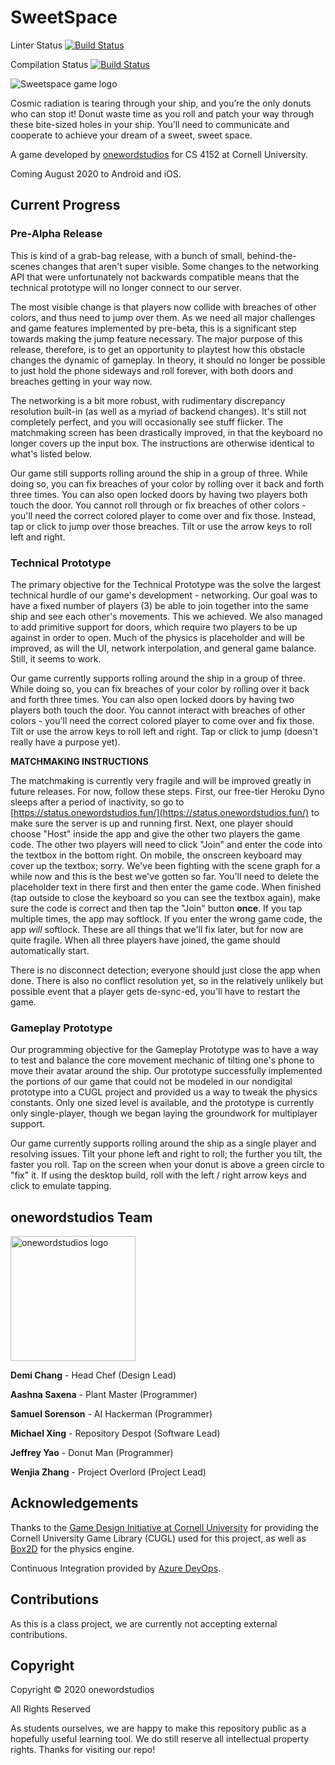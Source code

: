 # SweetSpace

Linter Status [![Build Status](https://dev.azure.com/onewordstudios/sweetspace/_apis/build/status/sweetspace-lint?branchName=master)](https://dev.azure.com/onewordstudios/sweetspace/_build/latest?definitionId=2&branchName=master)

Compilation Status [![Build Status](https://dev.azure.com/onewordstudios/sweetspace/_apis/build/status/sweetspace-compile?branchName=master)](https://dev.azure.com/onewordstudios/sweetspace/_build/latest?definitionId=4&branchName=master)

![Sweetspace game logo](http://onewordstudios.fun/sweetspace/sweetspace_hero.png "Sweetspace - game logo")

Cosmic radiation is tearing through your ship, and you’re the only donuts who can stop it! Donut waste time as you roll and patch your way through these bite-sized holes in your ship. You’ll need to communicate and cooperate to achieve your dream of a sweet, sweet space.

A game developed by [onewordstudios](https://onewordstudios.fun) for CS 4152 at Cornell University.

Coming August 2020 to Android and iOS.

## Current Progress

### Pre-Alpha Release

This is kind of a grab-bag release, with a bunch of small, behind-the-scenes changes that aren't super visible. Some changes to the networking API that were unfortunately not backwards compatible means that the technical prototype will no longer connect to our server.

The most visible change is that players now collide with breaches of other colors, and thus need to jump over them. As we need all major challenges and game features implemented by pre-beta, this is a significant step towards making the jump feature necessary. The major purpose of this release, therefore, is to get an opportunity to playtest how this obstacle changes the dynamic of gameplay.  In theory, it should no longer be possible to just hold the phone sideways and roll forever, with both doors and breaches getting in your way now.

The networking is a bit more robust, with rudimentary discrepancy resolution built-in (as well as a myriad of backend changes). It's still not completely perfect, and you will occasionally see stuff flicker. The matchmaking screen has been drastically improved, in that the keyboard no longer covers up the input box. The instructions are otherwise identical to what's listed below.

Our game still supports rolling around the ship in a group of three. While doing so, you can fix breaches of your color by rolling over it back and forth three times. You can also open locked doors by having two players both touch the door. You cannot roll through or fix breaches of other colors - you'll need the correct colored player to come over and fix those. Instead, tap or click to jump over those breaches. Tilt or use the arrow keys to roll left and right.

### Technical Prototype

The primary objective for the Technical Prototype was the solve the largest technical hurdle of our game's development - networking. Our goal was to have a fixed number of players (3) be able to join together into the same ship and see each other's movements. This we achieved. We also managed to add primitive support for doors, which require two players to be up against in order to open. Much of the physics is placeholder and will be improved, as will the UI, network interpolation, and general game balance. Still, it seems to work.

Our game currently supports rolling around the ship in a group of three. While doing so, you can fix breaches of your color by rolling over it back and forth three times. You can also open locked doors by having two players both touch the door. You cannot interact with breaches of other colors - you'll need the correct colored player to come over and fix those. Tilt or use the arrow keys to roll left and right. Tap or click to jump (doesn't really have a purpose yet).

**MATCHMAKING INSTRUCTIONS**

The matchmaking is currently very fragile and will be improved greatly in future releases. For now, follow these steps. First, our free-tier Heroku Dyno sleeps after a period of inactivity, so go to [https://status.onewordstudios.fun/](https://status.onewordstudios.fun/) to make sure the server is up and running first. Next, one player should choose "Host" inside the app and give the other two players the game code. The other two players will need to click "Join" and enter the code into the textbox in the bottom right. On mobile, the onscreen keyboard may cover up the textbox; sorry. We've been fighting with the scene graph for a while now and this is the best we've gotten so far. You'll need to delete the placeholder text in there first and then enter the game code. When finished (tap outside to close the keyboard so you can see the textbox again), make sure the code is correct and then tap the "Join" button **once**. If you tap multiple times, the app may softlock. If you enter the wrong game code, the app *will* softlock. These are all things that we'll fix later, but for now are quite fragile. When all three players have joined, the game should automatically start.

There is no disconnect detection; everyone should just close the app when done. There is also no conflict resolution yet, so in the relatively unlikely but possible event that a player gets de-sync-ed, you'll have to restart the game.

### Gameplay Prototype

Our programming objective for the Gameplay Prototype was to have a way to test and balance the core movement mechanic of tilting one's phone to move their avatar around the ship. Our prototype successfully implemented the portions of our game that could not be modeled in our nondigital prototype into a CUGL project and provided us a way to tweak the physics constants. Only one sized level is available, and the prototype is currently only single-player, though we began laying the groundwork for multiplayer support.

Our game currently supports rolling around the ship as a single player and resolving issues. Tilt your phone left and right to roll; the further you tilt, the faster you roll. Tap on the screen when your donut is above a green circle to "fix" it. If using the desktop build, roll with the left / right arrow keys and click to emulate tapping.

## onewordstudios Team

<a href="https://onewordstudios.fun"><img src="https://xingmichael.com/School/flourish/studioSmall.png" alt="onewordstudios logo" width="200"/></a>

**Demi Chang** - Head Chef (Design Lead)

**Aashna Saxena** - Plant Master (Programmer)

**Samuel Sorenson** - AI Hackerman (Programmer)

**Michael Xing** - Repository Despot (Software Lead)

**Jeffrey Yao** - Donut Man (Programmer)

**Wenjia Zhang** - Project Overlord (Project Lead)

## Acknowledgements

Thanks to the [Game Design Initiative at Cornell University](https://gdiac.cis.cornell.edu/) for providing the Cornell University Game Library (CUGL) used for this project, as well as [Box2D](https://box2d.org/) for the physics engine.

Continuous Integration provided by [Azure DevOps](https://azure.microsoft.com/en-us/services/devops/).

## Contributions

As this is a class project, we are currently not accepting external contributions.

## Copyright

Copyright © 2020 onewordstudios

All Rights Reserved

As students ourselves, we are happy to make this repository public as a hopefully useful learning tool. We do still reserve all intellectual property rights. Thanks for visiting our repo!

